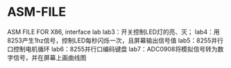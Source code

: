 # ASM-FILE
ASM FILE FOR X86, interface lab
lab3：开关控制LED灯的亮、灭；
lab4：用8253产生1hz信号，控制LED每秒闪烁一次，且屏幕输出信号值
lab5：8255并行口控制电机循环
lab6：8255并行口编码键盘
lab7：ADC0908将模拟信号转为数字信号，并在屏幕上画曲线图
